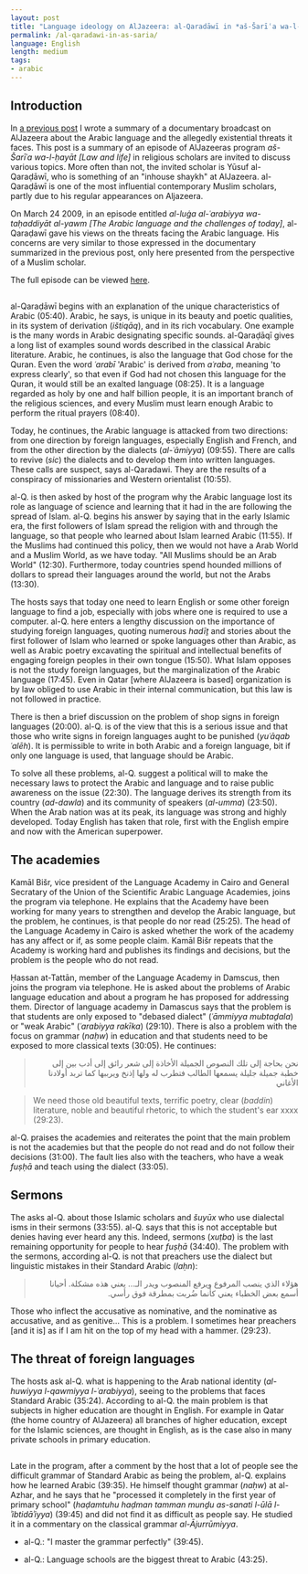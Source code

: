 ```yaml
---
layout: post
title: "Language ideology on AlJazeera: al-Qaradāwī in *aš-Šarīʿa wa-l-ḥayāt*"
permalink: /al-qaradawi-in-as-saria/
language: English
length: medium
tags:
- arabic
---
```


## Introduction
In [a previous post](/_posts/) I wrote a summary of a documentary broadcast on AlJazeera about the Arabic language and the allegedly existential threats it faces. This post is a summary of an episode of AlJazeeras program *aš-Šarīʿa wa-l-ḥayāt [Law and life]* in  religious scholars are invited to discuss various topics. More often than not, the invited scholar is Yūsuf al-Qaraḍāwī, who is something of an "inhouse shaykh" at AlJazeera. al-Qaraḍāwī is one of the most influential contemporary Muslim scholars, partly due to his regular appearances on Aljazeera.

On March 24 2009, in an episode entitled *al-luġa al-ʿarabiyya wa-taḥaddiyāt al-yawm [The Arabic language and the challenges of today]*, al-Qaraḍawī gave his views on the threats facing the Arabic language. His concerns are very similar to those expressed in the documentary summarized in the previous post, only here presented from the perspective of a Muslim scholar.

The full episode can be viewed [here](https://www.youtube.com/watch?v=5qX5Ywe1kQQ). 

## 

al-Qaraḍāwī begins with an explanation of the unique characteristics of Arabic (05:40). Arabic, he says, is unique in its beauty and poetic qualities, in its system of derivation (*ištiqāq*), and in its rich vocabulary. One example is the many words in Arabic designating specific sounds. al-Qaraḍāqī gives a long list of examples sound words described in the classical Arabic literature. Arabic, he continues, is also the language that God chose for the Quran. Even the word *ʿarabī* 'Arabic' is derived from *aʿraba*, meaning 'to express clearly', so that even if God had not chosen this language for the Quran, it would still be an exalted language (08:25). It is a language regarded as holy by one and half billion people, it is an important branch of the religious sciences, and every Muslim must learn enough Arabic to perform the ritual prayers (08:40).

Today, he continues, the Arabic language is attacked from two directions: from one direction by foreign languages, especially English and French, and from the other direction by the dialects (*al-ʿāmiyya*) (09:55). There are calls to revive (*sic*) the dialects and to develop them into written languages. These calls are suspect, says al-Qaradawi. They are the results of a conspiracy of missionaries and Western orientalist (10:55).

al-Q. is then asked by host of the program why the Arabic language lost its role as language of science and learning that it had in the are following the spread of Islam. al-Q. begins his answer by saying that in the early Islamic era, the first followers of Islam spread the religion with and through the language, so that people who learned about Islam learned Arabic (11:55). If the Muslims had continued this policy, then we would not have a Arab World and a Muslim World, as we have today. "All Muslims should be an Arab World" (12:30). Furthermore, today countries spend hounded millions of dollars to spread their languages around the world, but not the Arabs (13:30).

The hosts says that today one need to learn English or some other foreign language to find a job, especially with jobs where one is required to use a computer. al-Q. here enters a lengthy discussion on the importance of studying foreign languages, quoting numerous *hadīṯ* and stories about the first follower of Islam who learned or spoke languages other than Arabic, as well as Arabic poetry excavating the spiritual and intellectual benefits of engaging foreign peoples in their own tongue (15:50). What Islam opposes is not the study foreign languages, but the marginalization of the Arabic language (17:45). Even in Qatar [where AlJazeera is based] organization is by law obliged to use Arabic in their internal communication, but this law is not followed in practice. 

There is then a brief discussion on the problem of shop signs in foreign languages (20:00). al-Q. is of the view that this is a serious issue and that those who write signs in foreign languages aught to be punished (*yuʿāqab ʿalēh*). It is permissible to write in both Arabic and a foreign language, bit if only one language is used, that language should be Arabic.

To solve all these problems, al-Q. suggest a political will to make the necessary laws to protect the Arabic and language and to raise public awareness on the issue (22:30). The language derives its strength from its country (*ad-dawla*) and its community of speakers (*al-umma*) (23:50). When the Arab nation was at its peak, its language was strong and highly developed. Today English has taken that role, first with the English empire and now with the American superpower. 

## The academies

Kamāl Bišr, vice president of the Language Academy in Cairo and General Secratary of the Union of the Scientific Arabic Language Academies, joins the program via telephone. He explains that the Academy have been working for many years to strengthen and develop the Arabic language, but the problem, he continues, is that people do nor read (25:25). The head of the Language Academy in Cairo is asked whether the work of the academy has any affect or if, as some people claim. Kamāl Bišr repeats that the Academy is working hard and publishes its findings and decisions, but the problem is the people who do not read.

Ḥassan at-Tattān, member of the Language Academy in Damscus, then joins the program via telephone. He is asked about the problems of Arabic language education and about a program he has proposed for addressing them. Director of language academy in Damascus says that the problem is that students are only exposed to "debased dialect" (*ʿāmmiyya mubtaḏala*) or "weak Arabic" (*ʿarabiyya rakīka*) (29:10). There is also a problem with the focus on grammar (*naḥw*) in education and that students need to be exposed to more classical texts (30:05). He continues:

> <p dir="rtl" lang="ar" align="right">نحن بحاجة إلى تلك النصوص الجميلة الأخاذة إلى شعر رائق إلى أدب بين إلى خطبة جميلة جليلة يسمعها الطالب فتطرب له ولها إذنخ ويرببها كما تربد أولادنا الأغاني</p>

> We need those old beautiful texts, terrific poetry, clear (*baddin*) literature, noble and beautiful rhetoric, to which the student's ear xxxx (29:23).

al-Q. praises the academies and reiterates the point that the main problem is not the academies but that the people do not read and do not follow their decisions (31:00). The fault lies also with the teachers, who have a weak *fuṣḥā* and teach using the dialect (33:05).

## Sermons

The asks al-Q. about those Islamic scholars and *šuyūx* who use dialectal isms in their sermons (33:55). al-Q. says that this is not acceptable but denies having ever heard any this. Indeed, sermons (*xuṭba*) is the last remaining opportunity for people to hear *fuṣḥā* (34:40). The problem with the sermons, according al-Q. is not that preachers use the dialect but linguistic mistakes in their Standard Arabic (*laḥn*):


> <p dir="rtl" lang="ar" align="right">هؤلاء الذي ينصب المرفوع ويرفع المنصوب ويدر الـ... يعني هذه مشكلة. أحيانا أسمع بعض الخطباء يعني كأنما ضُربت بمطرقة فوق رأسي.</p>

Those who inflect the accusative as nominative, and the nominative as accusative, and as genitive... This is a problem. I sometimes hear preachers [and it is] as if I am hit on the top of my head with a hammer. (29:23).

## The threat of foreign languages 
The hosts ask al-Q. what is happening to the Arab national identity (*al-huwiyya l-qawmiyya l-ʿarabiyya*), seeing to the problems that faces Standard Arabic (35:24). According to al-Q. the main problem is that subjects in higher education are thought in English. For example in Qatar (the home country of AlJazeera) all branches of higher education, except for the Islamic sciences, are thought in English, as is the case also in many private schools in primary education. 

## 

Late in the  program, after a comment by the host that a lot of people see the difficult grammar of Standard Arabic as being the problem, al-Q. explains how he learned Arabic (39:35). He himself thought grammar (*naḥw*) at al-Azhar, and he says that he "processed it completely in the first year of primary school" (*haḍamtuhu haḍman tamman munḏu as-sanati l-ūlā l-ʾibtidāʾiyya*) (39:45) and did not find it as difficult as people say. He studied it in a commentary on the classical grammar *al-Ājurrūmiyya*.

- al-Q.: "I master the grammar perfectly" (39:45).

- al-Q.: Language schools are the biggest threat to Arabic (43:25).

[^rakika]: This word is used to describe Standard Arabic that is not incorrect that is deemed stylistically weak. My impression is that it is used as a negative epithet to Arabic that lacks the verbose archaisms of the classical style.
